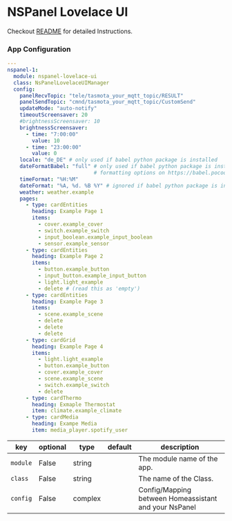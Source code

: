 # NSPanel Lovelace UI

Checkout [README](https://github.com/joBr99/nspanel-lovelace-ui/blob/main/README.md) for detailed Instructions.

### App Configuration

```yaml
---
nspanel-1:
  module: nspanel-lovelace-ui
  class: NsPanelLovelaceUIManager
  config:
    panelRecvTopic: "tele/tasmota_your_mqtt_topic/RESULT"
    panelSendTopic: "cmnd/tasmota_your_mqtt_topic/CustomSend"
    updateMode: "auto-notify"
    timeoutScreensaver: 20
    #brightnessScreensaver: 10
    brightnessScreensaver:
      - time: "7:00:00"
        value: 10
      - time: "23:00:00"
        value: 0
    locale: "de_DE" # only used if babel python package is installed
    dateFormatBabel: "full" # only used if babel python package is installed
                            # formatting options on https://babel.pocoo.org/en/latest/dates.html?highlight=name%20of%20day#date-fields
    timeFormat: "%H:%M"
    dateFormat: "%A, %d. %B %Y" # ignored if babel python package is installed
    weather: weather.example
    pages:
      - type: cardEntities
        heading: Example Page 1
        items:
          - cover.example_cover
          - switch.example_switch
          - input_boolean.example_input_boolean
          - sensor.example_sensor
      - type: cardEntities
        heading: Example Page 2
        items:
          - button.example_button
          - input_button.example_input_button
          - light.light_example
          - delete # (read this as 'empty')
      - type: cardEntities
        heading: Example Page 3
        items:
          - scene.example_scene
          - delete
          - delete
          - delete
      - type: cardGrid
        heading: Example Page 4
        items:
          - light.light_example
          - button.example_button
          - cover.example_cover
          - scene.example_scene
          - switch.example_switch
          - delete
      - type: cardThermo
        heading: Exmaple Thermostat
        item: climate.example_climate
      - type: cardMedia
        heading: Exampe Media
        item: media_player.spotify_user
```

key | optional | type | default | description
-- | -- | -- | -- | --
`module` | False | string | | The module name of the app.
`class` | False | string | | The name of the Class.
`config` | False | complex | | Config/Mapping between Homeassistant and your NsPanel

